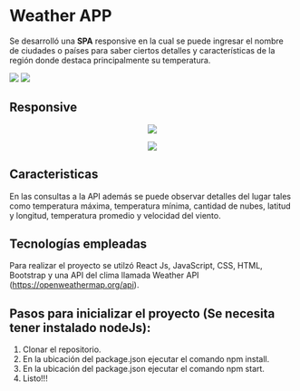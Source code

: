 # Weather APP

Se desarrolló una **SPA** responsive en la cual se puede ingresar el nombre de ciudades o países para saber ciertos detalles y características de la región donde destaca principalmente su temperatura.

<img src="https://user-images.githubusercontent.com/58791994/128620358-cf24607c-7f74-47e7-97a3-0d31dce3a1bd.png"/>
<img src="https://user-images.githubusercontent.com/58791994/128620386-a47e4af2-dc96-4172-96e4-3b2ba40608ca.png"/>

## Responsive

<p align="center">
<img src="https://user-images.githubusercontent.com/58791994/128620479-7913f300-8a87-432b-b39a-414506b279f3.png"/>
</p>
<p align="center">
<img src="https://user-images.githubusercontent.com/58791994/128620556-dacd2858-7d5f-458b-8e70-7ba083c92c8d.png"/>
</p>

## Caracteristicas

En las consultas a la API además se puede observar detalles del lugar tales como temperatura máxima, temperatura mínima, cantidad de nubes, latitud y longitud, temperatura promedio y velocidad del viento.

## Tecnologías empleadas

Para realizar el proyecto se utilzó React Js, JavaScript, CSS, HTML, Bootstrap y una API del clima llamada Weather API (https://openweathermap.org/api).

## Pasos para inicializar el proyecto (Se necesita tener instalado nodeJs):

1. Clonar el repositorio.
2. En la ubicación del package.json ejecutar el comando npm install.
3. En la ubicación del package.json ejecutar el comando npm start.
4. Listo!!!
